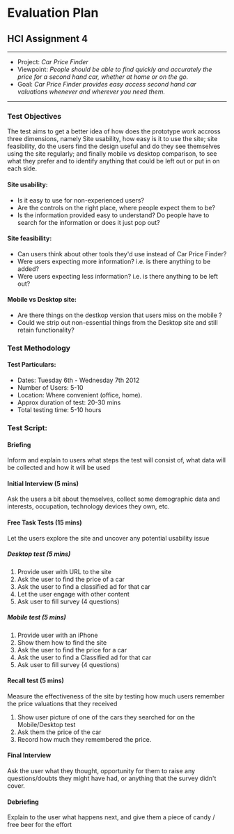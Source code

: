 Evaluation Plan
===============
HCI Assignment 4
----------------

-----

* Project: _Car Price Finder_
* Viewpoint: _People should be able to find quickly and accurately the price for a second hand car, whether at home or on the go._
* Goal: _Car Price Finder provides easy access second hand car valuations whenever and wherever you need them._

-----

### Test Objectives
The test aims to get a better idea of how does the prototype work accross three dimensions, namely Site usability, how easy is it to use the site; site feasibility, do the users find the design useful and do they see themselves using the site regularly; and finally mobile vs desktop comparison, to see what they prefer and to identify anything that could be left out or put in on each side.

#### Site usability:
* Is it easy to use for non-experienced users?
* Are the controls on the right place, where people expect them to be?
* Is the information provided easy to understand? Do people have to search for the information or does it just pop out?

#### Site feasibility:
* Can users think about other tools they'd use instead of Car Price Finder?
* Were users expecting more information? i.e. is there anything to be added?
* Were users expecting less information? i.e. is there anything to be left out?

#### Mobile vs Desktop site:
* Are there things on the destkop version that users miss on the mobile ?
* Could we strip out non-essential things from the Desktop site and still retain functionality?

### Test Methodology
#### Test Particulars:
* Dates: Tuesday 6th - Wednesday 7th 2012
* Number of Users: 5-10
* Location: Where convenient (office, home).
* Approx duration of test: 20-30 mins
* Total testing time: 5-10 hours

### Test Script:
#### Briefing
Inform and explain to users what steps the test will consist of, what data will be collected and how it will be used
#### Initial Interview (5 mins)
Ask the users a bit about themselves, collect some demographic data and interests, occupation, technology devices they own, etc.

#### Free Task Tests (15 mins)
Let the users explore the site and uncover any potential usability issue

##### Desktop test (5 mins)
1. Provide user with URL to the site
2. Ask the user to find the price of a car
3. Ask the user to find a classified ad for that car
4. Let the user engage with other content
5. Ask user to fill survey (4 questions)

##### Mobile test (5 mins)
1. Provide user with an iPhone
2. Show them how to find the site
3. Ask the user to find the price for a car
4. Ask the user to find a Classified ad for that car
5. Ask user to fill survey (4 questions)

#### Recall test (5 mins)
Measure the effectiveness of the site by testing how much users remember the price valuations that they received
1. Show user picture of one of the cars they searched for on the Mobile/Desktop test
2. Ask them the price of the car
3. Record how much they remembered the price.

#### Final Interview
Ask the user what they thought, opportunity for them to raise any questions/doubts they might have had, or anything that the survey didn't cover.
#### Debriefing
Explain to the user what happens next, and give them a piece of candy / free beer for the effort